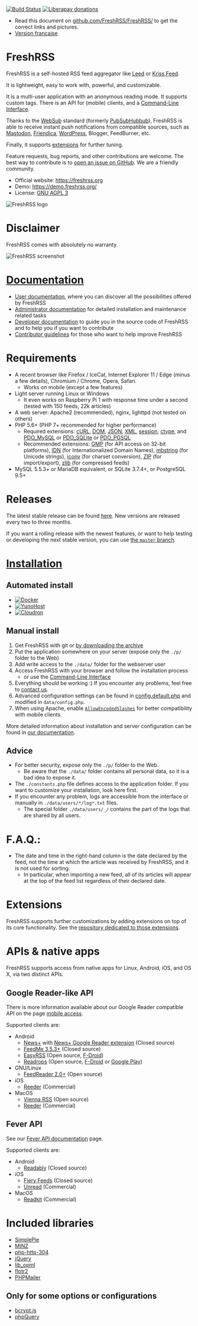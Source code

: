 [![Build Status][travis-badge]][travis-link]
[![Liberapay donations](https://img.shields.io/liberapay/receives/FreshRSS.svg?logo=liberapay)](https://liberapay.com/FreshRSS/donate)

* Read this document on [github.com/FreshRSS/FreshRSS/](https://github.com/FreshRSS/FreshRSS/blob/master/README.md) to get the correct links and pictures.
* [Version française](README.fr.md)

# FreshRSS
FreshRSS is a self-hosted RSS feed aggregator like [Leed](https://github.com/LeedRSS/Leed) or [Kriss Feed](https://tontof.net/kriss/feed/).

It is lightweight, easy to work with, powerful, and customizable.

It is a multi-user application with an anonymous reading mode. It supports custom tags.
There is an API for (mobile) clients, and a [Command-Line Interface](cli/README.md).

Thanks to the [WebSub](https://www.w3.org/TR/websub/) standard (formerly [PubSubHubbub](https://github.com/pubsubhubbub/PubSubHubbub)),
FreshRSS is able to receive instant push notifications from compatible sources, such as [Mastodon](https://joinmastodon.org), [Friendica](https://friendi.ca), [WordPress](https://wordpress.org/plugins/pubsubhubbub/), Blogger, FeedBurner, etc.

Finally, it supports [extensions](#extensions) for further tuning.

Feature requests, bug reports, and other contributions are welcome. The best way to contribute is to [open an issue on GitHub](https://github.com/FreshRSS/FreshRSS/issues).
We are a friendly community.

* Official website: https://freshrss.org
* Demo: https://demo.freshrss.org/
* License: [GNU AGPL 3](https://www.gnu.org/licenses/agpl-3.0.html)

![FreshRSS logo](docs/img/FreshRSS-logo.png)

# Disclaimer
FreshRSS comes with absolutely no warranty.

![FreshRSS screenshot](docs/img/FreshRSS-screenshot.png)

# [Documentation](https://freshrss.github.io/FreshRSS/en/)
* [User documentation](https://freshrss.github.io/FreshRSS/en/users/02_First_steps.html), where you can discover all the possibilities offered by FreshRSS
* [Administrator documentation](https://freshrss.github.io/FreshRSS/en/admins/01_Index.html) for detailed installation and maintenance related tasks
* [Developer documentation](https://freshrss.github.io/FreshRSS/en/developers/01_First_steps.html) to guide you in the source code of FreshRSS and to help you if you want to contribute
* [Contributor guidelines](https://freshrss.github.io/FreshRSS/en/contributing.html) for those who want to help improve FreshRSS

# Requirements
* A recent browser like Firefox / IceCat, Internet Explorer 11 / Edge (minus a few details), Chromium / Chrome, Opera, Safari.
	* Works on mobile (except a few features)
* Light server running Linux or Windows
	* It even works on Raspberry Pi 1 with response time under a second (tested with 150 feeds, 22k articles)
* A web server: Apache2 (recommended), nginx, lighttpd (not tested on others)
* PHP 5.6+ (PHP 7+ recommended for higher performance)
	* Required extensions: [cURL](https://www.php.net/curl), [DOM](https://www.php.net/dom), [JSON](https://www.php.net/json), [XML](https://www.php.net/xml), [session](https://www.php.net/session), [ctype](https://www.php.net/ctype), and [PDO_MySQL](https://www.php.net/pdo-mysql) or [PDO_SQLite](https://www.php.net/pdo-sqlite) or [PDO_PGSQL](https://www.php.net/pdo-pgsql)
	* Recommended extensions: [GMP](https://www.php.net/gmp) (for API access on 32-bit platforms), [IDN](https://www.php.net/intl.idn) (for Internationalized Domain Names), [mbstring](https://www.php.net/mbstring) (for Unicode strings), [iconv](https://www.php.net/iconv) (for charset conversion), [ZIP](https://www.php.net/zip) (for import/export), [zlib](https://www.php.net/zlib) (for compressed feeds)
* MySQL 5.5.3+ or MariaDB equivalent, or SQLite 3.7.4+, or PostgreSQL 9.5+


# Releases

The latest stable release can be found [here](https://github.com/FreshRSS/FreshRSS/releases/latest). New versions are released every two to three months.

If you want a rolling release with the newest features, or want to help testing or developing the next stable version, you can use [the `master` branch](https://github.com/FreshRSS/FreshRSS/tree/master/).


# [Installation](https://freshrss.github.io/FreshRSS/en/admins/03_Installation.html)

## Automated install
* [![Docker](https://www.docker.com/sites/default/files/horizontal.png)](./Docker/)
* [![YunoHost](https://install-app.yunohost.org/install-with-yunohost.png)](https://install-app.yunohost.org/?app=freshrss)
* [![Cloudron](https://cloudron.io/img/button.svg)](https://cloudron.io/button.html?app=org.freshrss.cloudronapp)

## Manual install
1. Get FreshRSS with git or [by downloading the archive](https://github.com/FreshRSS/FreshRSS/archive/master.zip)
2. Put the application somewhere on your server (expose only the `./p/` folder to the Web)
3. Add write access to the `./data/` folder for the webserver user
4. Access FreshRSS with your browser and follow the installation process
	* or use the [Command-Line Interface](cli/README.md)
5. Everything should be working :) If you encounter any problems, feel free to [contact us](https://github.com/FreshRSS/FreshRSS/issues).
6. Advanced configuration settings can be found in [config.default.php](config.default.php) and modified in `data/config.php`.
7. When using Apache, enable [`AllowEncodedSlashes`](https://httpd.apache.org/docs/trunk/mod/core.html#allowencodedslashes) for better compatibility with mobile clients.

More detailed information about installation and server configuration can be found in [our documentation](https://freshrss.github.io/FreshRSS/en/admins/03_Installation.html).

## Advice
* For better security, expose only the `./p/` folder to the Web.
	* Be aware that the `./data/` folder contains all personal data, so it is a bad idea to expose it.
* The `./constants.php` file defines access to the application folder. If you want to customize your installation, look here first.
* If you encounter any problem, logs are accessible from the interface or manually in `./data/users/*/log*.txt` files.
	* The special folder `./data/users/_/` contains the part of the logs that are shared by all users.


# F.A.Q.:
* The date and time in the right-hand column is the date declared by the feed, not the time at which the article was received by FreshRSS, and it is not used for sorting.
	* In particular, when importing a new feed, all of its articles will appear at the top of the feed list regardless of their declared date.


# Extensions
FreshRSS supports further customizations by adding extensions on top of its core functionality.
See the [repository dedicated to those extensions](https://github.com/FreshRSS/Extensions).


# APIs & native apps

FreshRSS supports access from native apps for Linux, Android, iOS, and OS X, via two distinct APIs.

## Google Reader-like API

There is more information available about our Google Reader compatible API on the page [mobile access](https://freshrss.github.io/FreshRSS/en/users/06_Mobile_access.html).

Supported clients are:

* Android
	* [News+](https://play.google.com/store/apps/details?id=com.noinnion.android.newsplus) with [News+ Google Reader extension](https://play.google.com/store/apps/details?id=com.noinnion.android.newsplus.extension.google_reader) (Closed source)
	* [FeedMe 3.5.3+](https://play.google.com/store/apps/details?id=com.seazon.feedme) (Closed source)
	* [EasyRSS](https://github.com/Alkarex/EasyRSS) (Open source, [F-Droid](https://f-droid.org/packages/org.freshrss.easyrss/))
	* [Readrops](https://github.com/readrops/Readrops) (Open source, [F-Droid](https://f-droid.org/fr/packages/com.readrops.app/) or [Google Play](https://play.google.com/store/apps/details?id=com.readrops.app))
* GNU/Linux
	* [FeedReader 2.0+](https://jangernert.github.io/FeedReader/) (Open source)
* iOS
	* [Reeder](https://www.reederapp.com/) (Commercial)
* MacOS
	* [Vienna RSS](http://www.vienna-rss.com/) (Open source)
	* [Reeder](https://www.reederapp.com/) (Commercial)

## Fever API

See our [Fever API documentation](https://freshrss.github.io/FreshRSS/en/users/06_Fever_API.html) page.

Supported clients are:

* Android
	* [Readably](https://play.google.com/store/apps/details?id=com.isaiasmatewos.readably) (Closed source)
* iOS
	* [Fiery Feeds](https://apps.apple.com/app/fiery-feeds-rss-reader/id1158763303) (Closed source)
	* [Unread](https://apps.apple.com/app/unread-rss-reader/id1252376153) (Commercial)
* MacOS
	* [Readkit](https://apps.apple.com/app/readkit/id588726889) (Commercial)


# Included libraries
* [SimplePie](https://simplepie.org/)
* [MINZ](https://github.com/marienfressinaud/MINZ)
* [php-http-304](https://alexandre.alapetite.fr/doc-alex/php-http-304/)
* [jQuery](https://jquery.com/)
* [lib_opml](https://github.com/marienfressinaud/lib_opml)
* [flotr2](http://www.humblesoftware.com/flotr2)
* [PHPMailer](https://github.com/PHPMailer/PHPMailer)

## Only for some options or configurations
* [bcrypt.js](https://github.com/dcodeIO/bcrypt.js)
* [phpQuery](https://github.com/phpquery/phpquery)

[travis-badge]:https://travis-ci.org/FreshRSS/FreshRSS.svg?branch=master
[travis-link]:https://travis-ci.org/FreshRSS/FreshRSS
